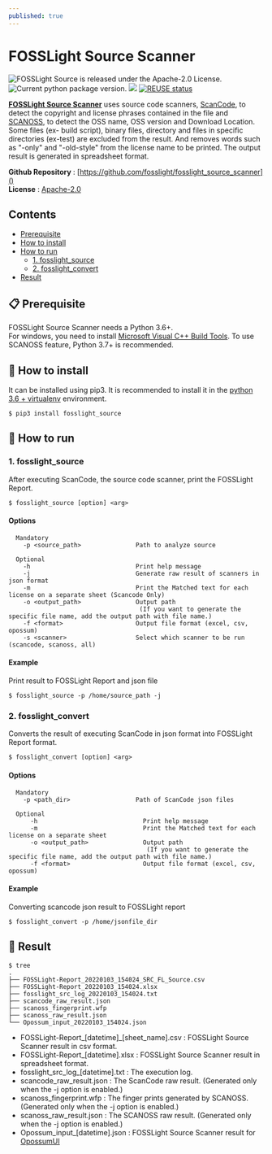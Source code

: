 ```yaml
---
published: true
---
```

# FOSSLight Source Scanner

<img src="https://img.shields.io/pypi/l/fosslight_source" alt="FOSSLight Source is released under the Apache-2.0 License." /> <img src="https://img.shields.io/pypi/v/fosslight_source" alt="Current python package version." /> <img src="https://img.shields.io/pypi/pyversions/fosslight_source" /> [![REUSE status](https://api.reuse.software/badge/github.com/fosslight/fosslight_source_scanner)](https://api.reuse.software/info/github.com/fosslight/fosslight_source_scanner)

[**FOSSLight Source Scanner**](https://github.com/fosslight/fosslight_source_scanner) uses source code scanners, [ScanCode][sc], to detect the copyright and license phrases contained in the file and [SCANOSS][scanoss], to detect the OSS name, OSS version and Download Location. Some files (ex- build script), binary files, directory and files in specific directories (ex-test) are excluded from the result. And removes words such as "-only" and "-old-style" from the license name to be printed. The output result is generated in spreadsheet format.

[sc]: https://github.com/nexB/scancode-toolkit
[scanoss]: https://github.com/scanoss/scanoss.py

**Github Repository** : [https://github.com/fosslight/fosslight_source_scanner]()  
**License** : [Apache-2.0](https://github.com/fosslight/fosslight_source_scanner/blob/main/LICENSE)

## Contents
  - [Prerequisite](#-prerequisite)
  - [How to install](#-how-to-install)
  - [How to run](#-how-to-run)
    - [1. fosslight_source](#1-fosslight_source)
    - [2. fosslight_convert](#2-fosslight_convert)
  - [Result](#-result)


## 📋 Prerequisite
FOSSLight Source Scanner needs a Python 3.6+.    
For windows, you need to install [Microsoft Visual C++ Build Tools][ms_build].
To use SCANOSS feature, Python 3.7+ is recommended.

[ms_build]: https://visualstudio.microsoft.com/vs/older-downloads/

## 🎉 How to install
It can be installed using pip3. It is recommended to install it in the [python 3.6 + virtualenv](etc/guide_virtualenv.md) environment.
```
$ pip3 install fosslight_source
```

## 🚀 How to run
### 1. fosslight_source
After executing ScanCode, the source code scanner, print the FOSSLight Report.
````
$ fosslight_source [option] <arg>
````  
#### Options
```
  Mandatory
    -p <source_path>               Path to analyze source

  Optional
    -h                             Print help message
    -j                             Generate raw result of scanners in json format
    -m                             Print the Matched text for each license on a separate sheet (Scancode Only)
    -o <output_path>               Output path
                                    (If you want to generate the specific file name, add the output path with file name.)
    -f <format>                    Output file format (excel, csv, opossum)
    -s <scanner>                   Select which scanner to be run (scancode, scanoss, all)

```
#### Example
Print result to FOSSLight Report and json file
```
$ fosslight_source -p /home/source_path -j
```

### 2. fosslight_convert
Converts the result of executing ScanCode in json format into FOSSLight Report format.  
````
$ fosslight_convert [option] <arg>
```` 
#### Options
```
  Mandatory
    -p <path_dir>                  Path of ScanCode json files

  Optional
      -h                             Print help message
      -m                             Print the Matched text for each license on a separate sheet
      -o <output_path>               Output path
                                      (If you want to generate the specific file name, add the output path with file name.)
      -f <format>                    Output file format (excel, csv, opossum)

```
#### Example
Converting scancode json result to FOSSLight report
```
$ fosslight_convert -p /home/jsonfile_dir
```

## 📁 Result

```
$ tree
.
├── FOSSLight-Report_20220103_154024_SRC_FL_Source.csv
├── FOSSLight-Report_20220103_154024.xlsx
├── fosslight_src_log_20220103_154024.txt
├── scancode_raw_result.json
├── scanoss_fingerprint.wfp
├── scanoss_raw_result.json
└── Opossum_input_20220103_154024.json
```
- FOSSLight-Report_[datetime]_[sheet_name].csv : FOSSLight Source Scanner result in csv format.
- FOSSLight-Report_[datetime].xlsx : FOSSLight Source Scanner result in spreadsheet format.
- fosslight_src_log_[datetime].txt : The execution log.
- scancode_raw_result.json : The ScanCode raw result. (Generated only when the -j option is enabled.)
- scanoss_fingerprint.wfp : The finger prints generated by SCANOSS. (Generated only when the -j option is enabled.)
- scanoss_raw_result.json : The SCANOSS raw result. (Generated only when the -j option is enabled.)
- Opossum_input_[datetime].json : FOSSLight Source Scanner result for [OpossumUI](https://github.com/opossum-tool/OpossumUI)
